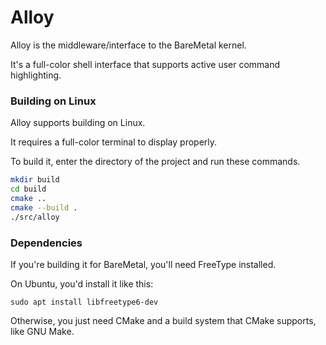 # Alloy

Alloy is the middleware/interface to the BareMetal kernel.

It's a full-color shell interface that supports active user command highlighting.

### Building on Linux

Alloy supports building on Linux.

It requires a full-color terminal to display properly.

To build it, enter the directory of the project and run these commands.

```bash
mkdir build
cd build
cmake ..
cmake --build .
./src/alloy
```

### Dependencies

If you're building it for BareMetal, you'll need FreeType installed.

On Ubuntu, you'd install it like this:

```
sudo apt install libfreetype6-dev
```

Otherwise, you just need CMake and a build system that CMake supports, like GNU Make.

